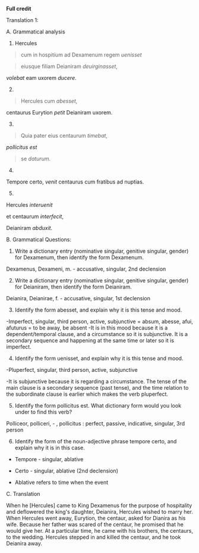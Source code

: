 **Full credit**

Translation 1: 


A. Grammatical analysis 


1. Hercules

>cum in hospitium ad Dexamenum regem *uenisset*

>eiusque filiam Deianiram *deuirginasset*, 

*volebat* eam uxorem *ducere*. 

2. 
>Hercules cum *abesset,*

centaurus Eurytion *petit* Deianiram uxorem. 

3. 
>Quia pater eius centaurum *timebat*,

*pollicitus est*

>se *daturum*. 

4. 
Tempore certo, *venit* centaurus cum fratibus ad nuptias. 

5. 
Hercules *interuenit* 

et centaurum *interfecit*,

Deianiram *abduxit.* 


B. Grammatical Questions:


1. Write a dictionary entry (nominative singular, genitive singular, gender) for Dexamenum, then identify the form Dexamenum.

Dexamenus, Dexameni, m. - accusative, singular, 2nd declension


2. Write a dictionary entry (nominative singular, genitive singular, gender) for Deianiram, then identify the form Deianiram.

Deianira, Deianirae, f. - accusative, singular, 1st declension

3. Identify the form abesset, and explain why it is this tense and mood.

-Imperfect, singular, third person, active, subjunctive = absum, abesse, afui, afuturus = to be away, be absent 
-It is in this mood because it is a dependent/temporal clause, and a circumstance so it is subjunctive. It is a secondary sequence and happening at the same time or later so it is imperfect. 

4. Identify the form uenisset, and explain why it is this tense and mood.

-Pluperfect, singular, third person, active, subjunctive 

-It is subjunctive because it is regarding a circumstance. The tense of the main clause is a secondary sequence (past tense), and the time relation to the subordinate clause is earlier which makes the verb pluperfect. 


5. Identify the form pollicitus est. What dictionary form would you look under to find this verb?

Polliceor, polliceri, - , pollicitus : perfect, passive, indicative, singular, 3rd person  


6. Identify the form of the noun-adjective phrase tempore certo, and explain why it is in this case.

- Tempore - singular, ablative 

- Certo - singular, ablative (2nd declension)

- Ablative refers to time when the event


C. Translation

When he [Hercules] came to King Dexamenus for the purpose of hospitality and deflowered the king's daughter, Deianira, Hercules wished to marry her. When Hercules went away, Eurytion, the centaur, asked for Dianira as his wife. Because her father was scared of the centaur, he promised that he would give her. At a particular time, he came with his brothers, the centaurs, to the wedding. Hercules stepped in and killed the centaur, and he took Deianira away.
